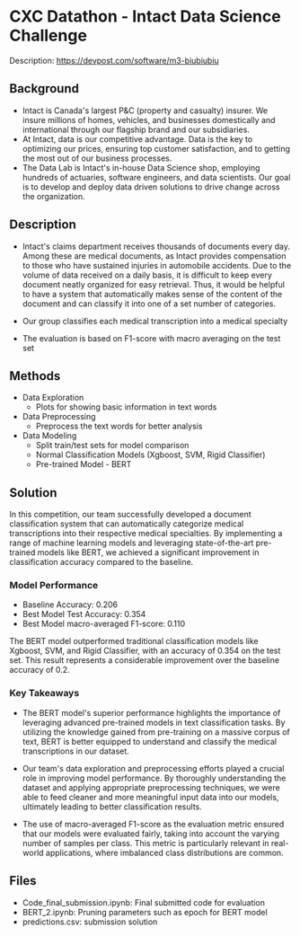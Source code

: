 # CXC Datathon - Intact Data Science Challenge

Description: https://devpost.com/software/m3-biubiubiu

## Background

*   Intact is Canada's largest P&C (property and casualty) insurer. We insure millions of homes, vehicles, and businesses domestically and international through our flagship brand and our subsidiaries.
*   At Intact, data is our competitive advantage. Data is the key to optimizing our prices, ensuring top customer satisfaction, and to getting the most out of our business processes.
*   The Data Lab is Intact's in-house Data Science shop, employing hundreds of actuaries, software engineers, and data scientists. Our goal is to develop and deploy data driven solutions to drive change across the organization.

## Description

*   Intact's claims department receives thousands of documents every day. Among these are medical documents, as Intact provides compensation to those who have sustained injuries in automobile accidents. Due to the volume of data received on a daily basis, it is difficult to keep every document neatly organized for easy retrieval. Thus, it would be helpful to have a system that automatically makes sense of the content of the document and can classify it into one of a set number of categories.

*   Our group classifies each medical transcription into a medical specialty

*   The evaluation is based on F1-score with macro averaging on the test set

## Methods

*   Data Exploration 
    * Plots for showing basic information in text words
*   Data Preprocessing
    * Preprocess the text words for better analysis
*   Data Modeling
    *   Split train/test sets for model comparison
    *   Normal Classification Models (Xgboost, SVM, Rigid Classifier)
    *   Pre-trained Model - BERT

## Solution

In this competition, our team successfully developed a document classification system that can automatically categorize medical transcriptions into their respective medical specialties. By implementing a range of machine learning models and leveraging state-of-the-art pre-trained models like BERT, we achieved a significant improvement in classification accuracy compared to the baseline.

### Model Performance
* Baseline Accuracy: 0.206
* Best Model Test Accuracy: 0.354
* Best Model macro-averaged F1-score: 0.110

The BERT model outperformed traditional classification models like Xgboost, SVM, and Rigid Classifier, with an accuracy of 0.354 on the test set. This result represents a considerable improvement over the baseline accuracy of 0.2.

### Key Takeaways
* The BERT model's superior performance highlights the importance of leveraging advanced pre-trained models in text classification tasks. By utilizing the knowledge gained from pre-training on a massive corpus of text, BERT is better equipped to understand and classify the medical transcriptions in our dataset.

* Our team's data exploration and preprocessing efforts played a crucial role in improving model performance. By thoroughly understanding the dataset and applying appropriate preprocessing techniques, we were able to feed cleaner and more meaningful input data into our models, ultimately leading to better classification results.

* The use of macro-averaged F1-score as the evaluation metric ensured that our models were evaluated fairly, taking into account the varying number of samples per class. This metric is particularly relevant in real-world applications, where imbalanced class distributions are common.

## Files

*   Code_final_submission.ipynb: Final submitted code for evaluation
*   BERT_2.ipynb: Pruning parameters such as epoch for BERT model
*   predictions.csv: submission solution
